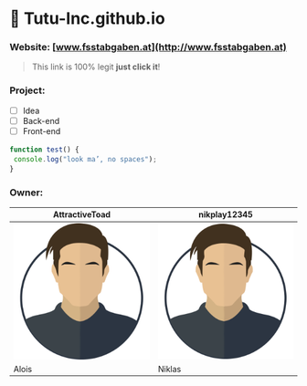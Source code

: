 # :steam_locomotive: **Tutu-Inc.github.io**

### Website: [www.fsstabgaben.at](http://www.fsstabgaben.at)
> This link is 100% legit
> **just click it**!

### Project:
- [ ] Idea
- [ ] Back-end
- [ ] Front-end

```javascript
function test() {
 console.log("look ma’, no spaces");
}
```

### Owner:
AttractiveToad | nikplay12345
------------ | -------------
![Avatar](/img/avatar.png) | ![Avatar](/img/avatar.png)
Alois | Niklas